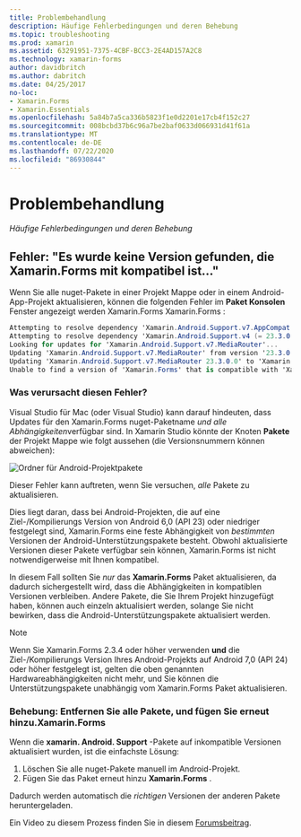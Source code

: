 ```yaml
---
title: Problembehandlung
description: Häufige Fehlerbedingungen und deren Behebung
ms.topic: troubleshooting
ms.prod: xamarin
ms.assetid: 63291951-7375-4CBF-BCC3-2E4AD157A2C8
ms.technology: xamarin-forms
author: davidbritch
ms.author: dabritch
ms.date: 04/25/2017
no-loc:
- Xamarin.Forms
- Xamarin.Essentials
ms.openlocfilehash: 5a84b7a5ca336b5823f1e0d2201e17cb4f152c27
ms.sourcegitcommit: 008bcbd37b6c96a7be2baf0633d066931d41f61a
ms.translationtype: MT
ms.contentlocale: de-DE
ms.lasthandoff: 07/22/2020
ms.locfileid: "86930844"
---
```

# <a name="troubleshooting"></a>Problembehandlung

_Häufige Fehlerbedingungen und deren Behebung_

## <a name="error-unable-to-find-a-version-of-xamarinforms-compatible-with"></a>Fehler: "Es wurde keine Version gefunden, die Xamarin.Forms mit kompatibel ist..."

Wenn Sie alle nuget-Pakete in einer Projekt Mappe oder in einem Android-App-Projekt aktualisieren, können die folgenden Fehler im **Paket Konsolen** Fenster angezeigt werden Xamarin.Forms Xamarin.Forms :

```csharp
Attempting to resolve dependency 'Xamarin.Android.Support.v7.AppCompat (= 23.3.0.0)'.
Attempting to resolve dependency 'Xamarin.Android.Support.v4 (= 23.3.0.0)'.
Looking for updates for 'Xamarin.Android.Support.v7.MediaRouter'...
Updating 'Xamarin.Android.Support.v7.MediaRouter' from version '23.3.0.0' to '23.3.1.0' in project 'Todo.Droid'.
Updating 'Xamarin.Android.Support.v7.MediaRouter 23.3.0.0' to 'Xamarin.Android.Support.v7.MediaRouter 23.3.1.0' failed.
Unable to find a version of 'Xamarin.Forms' that is compatible with 'Xamarin.Android.Support.v7.MediaRouter 23.3.0.0'.
```

### <a name="what-causes-this-error"></a>Was verursacht diesen Fehler?

Visual Studio für Mac (oder Visual Studio) kann darauf hindeuten, dass Updates für den Xamarin.Forms nuget-Paketname *und alle Abhängigkeiten*verfügbar sind. In Xamarin Studio könnte der Knoten **Pakete** der Projekt Mappe wie folgt aussehen (die Versionsnummern können abweichen):

![Ordner für Android-Projektpakete](images/updates-available.png)

Dieser Fehler kann auftreten, wenn Sie versuchen, _alle_ Pakete zu aktualisieren.

Dies liegt daran, dass bei Android-Projekten, die auf eine Ziel-/Kompilierungs Version von Android 6,0 (API 23) oder niedriger festgelegt sind, Xamarin.Forms eine feste Abhängigkeit von *bestimmten* Versionen der Android-Unterstützungspakete besteht. Obwohl aktualisierte Versionen dieser Pakete verfügbar sein können, Xamarin.Forms ist nicht notwendigerweise mit Ihnen kompatibel.

In diesem Fall sollten Sie _nur_ das **Xamarin.Forms** Paket aktualisieren, da dadurch sichergestellt wird, dass die Abhängigkeiten in kompatiblen Versionen verbleiben. Andere Pakete, die Sie Ihrem Projekt hinzugefügt haben, können auch einzeln aktualisiert werden, solange Sie nicht bewirken, dass die Android-Unterstützungspakete aktualisiert werden.

> [!NOTE]
> Wenn Sie Xamarin.Forms 2.3.4 oder höher verwenden **und** die Ziel-/Kompilierungs Version Ihres Android-Projekts auf Android 7,0 (API 24) oder höher festgelegt ist, gelten die oben genannten Hardwareabhängigkeiten nicht mehr, und Sie können die Unterstützungspakete unabhängig vom Xamarin.Forms Paket aktualisieren.

### <a name="fix-remove-all-packages-and-re-add-xamarinforms"></a>Behebung: Entfernen Sie alle Pakete, und fügen Sie erneut hinzu.Xamarin.Forms

Wenn die **xamarin. Android. Support** -Pakete auf inkompatible Versionen aktualisiert wurden, ist die einfachste Lösung:

1. Löschen Sie alle nuget-Pakete manuell im Android-Projekt.
2. Fügen Sie das Paket erneut hinzu **Xamarin.Forms** .

Dadurch werden automatisch die *richtigen* Versionen der anderen Pakete heruntergeladen.

Ein Video zu diesem Prozess finden Sie in diesem [Forumsbeitrag](https://forums.xamarin.com/discussion/comment/170012/#Comment_170012).
